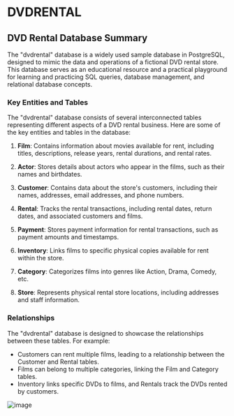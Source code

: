 # DVDRENTAL


## DVD Rental Database Summary

The "dvdrental" database is a widely used sample database in PostgreSQL, designed to mimic the data and operations of a fictional DVD rental store. This database serves as an educational resource and a practical playground for learning and practicing SQL queries, database management, and relational database concepts.

### Key Entities and Tables

The "dvdrental" database consists of several interconnected tables representing different aspects of a DVD rental business. Here are some of the key entities and tables in the database:

1. **Film**: Contains information about movies available for rent, including titles, descriptions, release years, rental durations, and rental rates.

2. **Actor**: Stores details about actors who appear in the films, such as their names and birthdates.

3. **Customer**: Contains data about the store's customers, including their names, addresses, email addresses, and phone numbers.

4. **Rental**: Tracks the rental transactions, including rental dates, return dates, and associated customers and films.

5. **Payment**: Stores payment information for rental transactions, such as payment amounts and timestamps.

6. **Inventory**: Links films to specific physical copies available for rent within the store.

7. **Category**: Categorizes films into genres like Action, Drama, Comedy, etc.

8. **Store**: Represents physical rental store locations, including addresses and staff information.

### Relationships

The "dvdrental" database is designed to showcase the relationships between these tables. For example:

- Customers can rent multiple films, leading to a relationship between the Customer and Rental tables.
- Films can belong to multiple categories, linking the Film and Category tables.
- Inventory links specific DVDs to films, and Rentals track the DVDs rented by customers.

![image](https://github.com/sajouh/DVDRENTAL/assets/126895020/0b2d1ecf-7a3a-4f2b-8601-f01cf77243f2)





